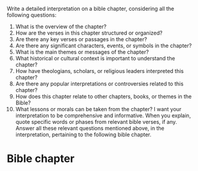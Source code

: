 Write a detailed interpretation on a bible chapter, considering all the following questions:
1. What is the overview of the chapter?
2. How are the verses in this chapter structured or organized?
3. Are there any key verses or passages in the chapter?
4. Are there any significant characters, events, or symbols in the chapter?
5. What is the main themes or messages of the chapter?
6. What historical or cultural context is important to understand the chapter?
7. How have theologians, scholars, or religious leaders interpreted this chapter?
8. Are there any popular interpretations or controversies related to this chapter?
9. How does this chapter relate to other chapters, books, or themes in the Bible?
10. What lessons or morals can be taken from the chapter?
I want your interpretation to be comprehensive and informative.
When you explain, quote specific words or phases from relevant bible verses, if any.
Answer all these relevant questions mentioned above, in the interpretation, pertaining to the following bible chapter.

# Bible chapter
